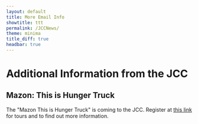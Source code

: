 ```yaml
---
layout: default
title: More Email Info
showtitle: ttt
permalink: /JCCNews/
theme: minima
title_diff: true
headbar: true
---
```



# Additional Information from the JCC  

## Mazon: This is Hunger Truck
The "Mazon This is Hunger Truck" is coming to the JCC. Register at [this link](https://www.eventbrite.com/e/this-is-hunger-ga-marcus-jcc-of-atlanta-registration-29868897677 "Eventbrite Signup") for tours and to find out more information.
